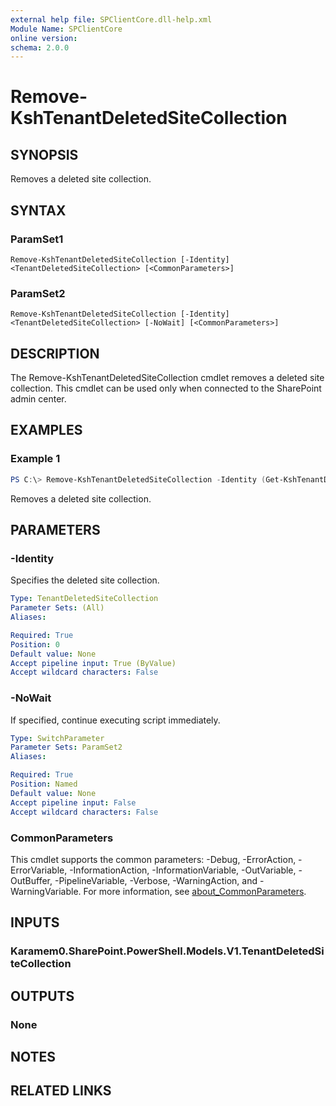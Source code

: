 ```yaml
---
external help file: SPClientCore.dll-help.xml
Module Name: SPClientCore
online version:
schema: 2.0.0
---
```


# Remove-KshTenantDeletedSiteCollection

## SYNOPSIS
Removes a deleted site collection.

## SYNTAX

### ParamSet1
```
Remove-KshTenantDeletedSiteCollection [-Identity] <TenantDeletedSiteCollection> [<CommonParameters>]
```

### ParamSet2
```
Remove-KshTenantDeletedSiteCollection [-Identity] <TenantDeletedSiteCollection> [-NoWait] [<CommonParameters>]
```

## DESCRIPTION
The Remove-KshTenantDeletedSiteCollection cmdlet removes a deleted site collection.
This cmdlet can be used only when connected to the SharePoint admin center.

## EXAMPLES

### Example 1
```powershell
PS C:\> Remove-KshTenantDeletedSiteCollection -Identity (Get-KshTenantDeletedSiteCollection -SiteCollectionUrl 'https://example.sharepoint.com/sites/hub')
```

Removes a deleted site collection.

## PARAMETERS

### -Identity
Specifies the deleted site collection.

```yaml
Type: TenantDeletedSiteCollection
Parameter Sets: (All)
Aliases:

Required: True
Position: 0
Default value: None
Accept pipeline input: True (ByValue)
Accept wildcard characters: False
```

### -NoWait
If specified, continue executing script immediately.

```yaml
Type: SwitchParameter
Parameter Sets: ParamSet2
Aliases:

Required: True
Position: Named
Default value: None
Accept pipeline input: False
Accept wildcard characters: False
```

### CommonParameters
This cmdlet supports the common parameters: -Debug, -ErrorAction, -ErrorVariable, -InformationAction, -InformationVariable, -OutVariable, -OutBuffer, -PipelineVariable, -Verbose, -WarningAction, and -WarningVariable. For more information, see [about_CommonParameters](http://go.microsoft.com/fwlink/?LinkID=113216).

## INPUTS

### Karamem0.SharePoint.PowerShell.Models.V1.TenantDeletedSiteCollection

## OUTPUTS

### None

## NOTES

## RELATED LINKS
